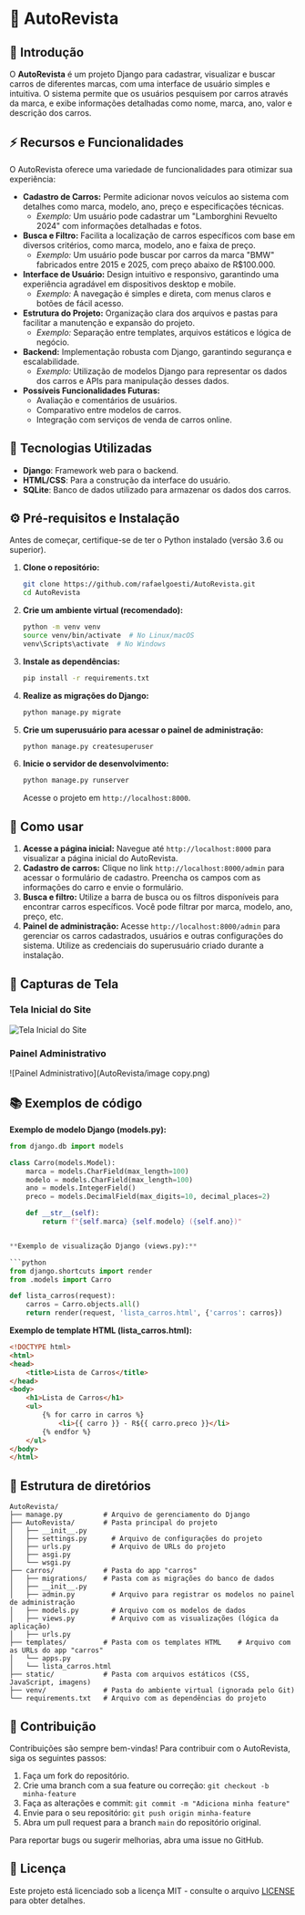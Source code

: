 # 🚗 AutoRevista

## 📌 Introdução

O **AutoRevista** é um projeto Django para cadastrar, visualizar e buscar carros de diferentes marcas, com uma interface de usuário simples e intuitiva. O sistema permite que os usuários pesquisem por carros através da marca, e exibe informações detalhadas como nome, marca, ano, valor e descrição dos carros.

## ⚡ Recursos e Funcionalidades

O AutoRevista oferece uma variedade de funcionalidades para otimizar sua experiência:

*   **Cadastro de Carros:** Permite adicionar novos veículos ao sistema com detalhes como marca, modelo, ano, preço e especificações técnicas.
    *   *Exemplo:* Um usuário pode cadastrar um "Lamborghini Revuelto 2024" com informações detalhadas e fotos.
*   **Busca e Filtro:** Facilita a localização de carros específicos com base em diversos critérios, como marca, modelo, ano e faixa de preço.
    *   *Exemplo:* Um usuário pode buscar por carros da marca "BMW" fabricados entre 2015 e 2025, com preço abaixo de R$100.000.
*   **Interface de Usuário:** Design intuitivo e responsivo, garantindo uma experiência agradável em dispositivos desktop e mobile.
    *   *Exemplo:* A navegação é simples e direta, com menus claros e botões de fácil acesso.
*   **Estrutura do Projeto:** Organização clara dos arquivos e pastas para facilitar a manutenção e expansão do projeto.
    *   *Exemplo:* Separação entre templates, arquivos estáticos e lógica de negócio.
*   **Backend:** Implementação robusta com Django, garantindo segurança e escalabilidade.
    *   *Exemplo:* Utilização de modelos Django para representar os dados dos carros e APIs para manipulação desses dados.
*   **Possíveis Funcionalidades Futuras:**
    *   Avaliação e comentários de usuários.
    *   Comparativo entre modelos de carros.
    *   Integração com serviços de venda de carros online.

## 🚀 Tecnologias Utilizadas

- **Django**: Framework web para o backend.
- **HTML/CSS**: Para a construção da interface do usuário.
- **SQLite**: Banco de dados utilizado para armazenar os dados dos carros.

## ⚙️ Pré-requisitos e Instalação

Antes de começar, certifique-se de ter o Python instalado (versão 3.6 ou superior).

1.  **Clone o repositório:**

    ```bash
    git clone https://github.com/rafaelgoesti/AutoRevista.git
    cd AutoRevista
    ```

2.  **Crie um ambiente virtual (recomendado):**

    ```bash
    python -m venv venv
    source venv/bin/activate  # No Linux/macOS
    venv\Scripts\activate  # No Windows
    ```

3.  **Instale as dependências:**

    ```bash
    pip install -r requirements.txt
    ```

4.  **Realize as migrações do Django:**

    ```bash
    python manage.py migrate
    ```

5.  **Crie um superusuário para acessar o painel de administração:**

    ```bash
    python manage.py createsuperuser
    ```

6.  **Inicie o servidor de desenvolvimento:**

    ```bash
    python manage.py runserver
    ```

    Acesse o projeto em `http://localhost:8000`.

## 🚀 Como usar

1.  **Acesse a página inicial:** Navegue até `http://localhost:8000` para visualizar a página inicial do AutoRevista.
2.  **Cadastro de carros:** Clique no link `http://localhost:8000/admin` para acessar o formulário de cadastro. Preencha os campos com as informações do carro e envie o formulário.
3.  **Busca e filtro:** Utilize a barra de busca ou os filtros disponíveis para encontrar carros específicos. Você pode filtrar por marca, modelo, ano, preço, etc.
4.  **Painel de administração:** Acesse `http://localhost:8000/admin` para gerenciar os carros cadastrados, usuários e outras configurações do sistema. Utilize as credenciais do superusuário criado durante a instalação.

## 📸 Capturas de Tela

### Tela Inicial do Site

![Tela Inicial do Site](AutoRevista/image.png)

### Painel Administrativo

![Painel Administrativo](AutoRevista/image copy.png)

## 📚 Exemplos de código

**Exemplo de modelo Django (models.py):**

```python
from django.db import models

class Carro(models.Model):
    marca = models.CharField(max_length=100)
    modelo = models.CharField(max_length=100)
    ano = models.IntegerField()
    preco = models.DecimalField(max_digits=10, decimal_places=2)

    def __str__(self):
        return f"{self.marca} {self.modelo} ({self.ano})"


**Exemplo de visualização Django (views.py):**

```python
from django.shortcuts import render
from .models import Carro

def lista_carros(request):
    carros = Carro.objects.all()
    return render(request, 'lista_carros.html', {'carros': carros})
```

**Exemplo de template HTML (lista_carros.html):**

```html
<!DOCTYPE html>
<html>
<head>
    <title>Lista de Carros</title>
</head>
<body>
    <h1>Lista de Carros</h1>
    <ul>
        {% for carro in carros %}
            <li>{{ carro }} - R${{ carro.preco }}</li>
        {% endfor %}
    </ul>
</body>
</html>
```

## 📂 Estrutura de diretórios

```
AutoRevista/
├── manage.py          # Arquivo de gerenciamento do Django
├── AutoRevista/       # Pasta principal do projeto
│   ├── __init__.py
│   ├── settings.py      # Arquivo de configurações do projeto
│   ├── urls.py          # Arquivo de URLs do projeto
│   ├── asgi.py
│   └── wsgi.py
├── carros/            # Pasta do app "carros"
│   ├── migrations/    # Pasta com as migrações do banco de dados
│   ├── __init__.py
│   ├── admin.py         # Arquivo para registrar os modelos no painel de administração
│   ├── models.py        # Arquivo com os modelos de dados
│   ├── views.py         # Arquivo com as visualizações (lógica da aplicação)
│   ├── urls.py      
├── templates/         # Pasta com os templates HTML    # Arquivo com as URLs do app "carros"
│   └── apps.py
│   └── lista_carros.html
├── static/            # Pasta com arquivos estáticos (CSS, JavaScript, imagens)
├── venv/              # Pasta do ambiente virtual (ignorada pelo Git)
└── requirements.txt   # Arquivo com as dependências do projeto
```

## 🤝 Contribuição

Contribuições são sempre bem-vindas! Para contribuir com o AutoRevista, siga os seguintes passos:

1.  Faça um fork do repositório.
2.  Crie uma branch com a sua feature ou correção: `git checkout -b minha-feature`
3.  Faça as alterações e commit: `git commit -m "Adiciona minha feature"`
4.  Envie para o seu repositório: `git push origin minha-feature`
5.  Abra um pull request para a branch `main` do repositório original.

Para reportar bugs ou sugerir melhorias, abra uma issue no GitHub.

## 📜 Licença

Este projeto está licenciado sob a licença MIT - consulte o arquivo [LICENSE](LICENSE) para obter detalhes.